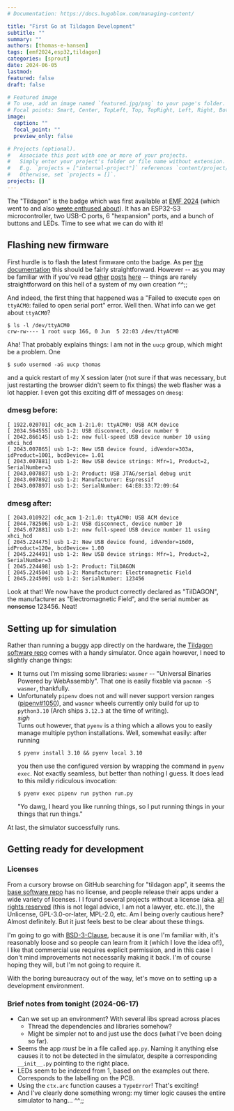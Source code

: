 ```yaml
---
# Documentation: https://docs.hugoblox.com/managing-content/

title: "First Go at Tildagon Development"
subtitle: ""
summary: ""
authors: [thomas-e-hansen]
tags: [emf2024,esp32,tildagon]
categories: [sprout]
date: 2024-06-05
lastmod:
featured: false
draft: false

# Featured image
# To use, add an image named `featured.jpg/png` to your page's folder.
# Focal points: Smart, Center, TopLeft, Top, TopRight, Left, Right, BottomLeft, Bottom, BottomRight.
image:
  caption: ""
  focal_point: ""
  preview_only: false

# Projects (optional).
#   Associate this post with one or more of your projects.
#   Simply enter your project's folder or file name without extension.
#   E.g. `projects = ["internal-project"]` references `content/project/deep-learning/index.md`.
#   Otherwise, set `projects = []`.
projects: []
---
```


The "Tildagon" is the badge which was first available at
[EMF 2024](https://emfcamp.org)
(which went to and also
[~~wrote~~ enthused about](/en/post/emf2024-was-incredible)).
It has an ESP32-S3 microcontroller, two USB-C ports, 6 "hexpansion" ports, and a
bunch of buttons and LEDs. Time to see what we can do with it!

## Flashing new firmware

First hurdle is to flash the latest firmware onto the badge. As per
[the documentation](https://tildagon.badge.emfcamp.org/using-the-badge/end-user-manual/#flash-your-badge)
this should be fairly straightforward. However -- as you may be familiar with if
you've read
[other](/en/post/adventures-in-linux-boot-debugging)
[posts](/en/post/recovering-from-a-broken-smartcard)
[here](/en/post/dualboot-arch-windows-encrypted) --
things are rarely straightforward on this hell of a system of my own creation
^^;;

And indeed, the first thing that happened was a "Failed to execute `open` on
`ttyACM0`: failed to open serial port" error. Well then. What info can we get
about `ttyACM0`?

```
$ ls -l /dev/ttyACM0
crw-rw---- 1 root uucp 166, 0 Jun  5 22:03 /dev/ttyACM0
```

Aha! That probably explains things: I am not in the `uucp` group, which might be
a problem. One

```
$ sudo usermod -aG uucp thomas
```

and a quick restart of my X session later (not sure if that was necessary, but
just restarting the browser didn't seem to fix things) the web flasher was a lot
happier. I even got this exciting diff of messages on `dmesg`:

### dmesg before:

```log
[ 1922.020701] cdc_acm 1-2:1.0: ttyACM0: USB ACM device
[ 2034.564555] usb 1-2: USB disconnect, device number 9
[ 2042.866145] usb 1-2: new full-speed USB device number 10 using xhci_hcd
[ 2043.007865] usb 1-2: New USB device found, idVendor=303a, idProduct=1001, bcdDevice= 1.01
[ 2043.007881] usb 1-2: New USB device strings: Mfr=1, Product=2, SerialNumber=3
[ 2043.007887] usb 1-2: Product: USB JTAG/serial debug unit
[ 2043.007892] usb 1-2: Manufacturer: Espressif
[ 2043.007897] usb 1-2: SerialNumber: 64:E8:33:72:09:64
```

### dmesg after:

```log
[ 2043.010922] cdc_acm 1-2:1.0: ttyACM0: USB ACM device
[ 2044.782506] usb 1-2: USB disconnect, device number 10
[ 2045.072881] usb 1-2: new full-speed USB device number 11 using xhci_hcd
[ 2045.224475] usb 1-2: New USB device found, idVendor=16d0, idProduct=120e, bcdDevice= 1.00
[ 2045.224491] usb 1-2: New USB device strings: Mfr=1, Product=2, SerialNumber=3
[ 2045.224498] usb 1-2: Product: TiLDAGON
[ 2045.224504] usb 1-2: Manufacturer: Electromagnetic Field
[ 2045.224509] usb 1-2: SerialNumber: 123456
```

Look at that! We now have the product correctly declared as "TilDAGON", the
manufacturer as "Electromagnetic Field", and the serial number as
~~nonsense~~ 123456. Neat!


## Setting up for simulation

Rather than running a buggy app directly on the hardware, the
[Tildagon software repo](https://github.com:emfcamp/badge-2024-software)
comes with a handy simulator. Once again however, I need to slightly change
things:

* It turns out I'm missing some libraries: `wasmer` -- "Universal Binaries
    Powered by WebAssembly". That one is easily fixable via `pacman -S
    wasmer`, thankfully.
* Unfortunately `pipenv` does not and will never support version ranges
    ([pipenv#1050](https://github.com/pypa/pipenv/issues/1050)), and `wasmer`
    wheels currently only build for up to `python3.10` (Arch ships `3.12.3` at
    the time of writing).  
    *sigh*  
    Turns out however, that `pyenv` is a thing which a allows you to easily
    manage multiple python installations. Well, somewhat easily: after running
    ```
    $ pyenv install 3.10 && pyenv local 3.10
    ```
    you then use the configured version by wrapping the command in `pyenv exec`.
    Not exactly seamless, but better than nothing I guess. It does lead to this
    mildly ridiculous invocation:
    ```
    $ pyenv exec pipenv run python run.py
    ```
    "Yo dawg, I heard you like running things, so I put running things in your
    things that run things."

At last, the simulator successfully runs.


## Getting ready for development

### Licenses

From a cursory browse on GitHub searching for "tildagon app", it seems the
[base software repo](https://github.com/emfcamp/badge-2024-software)
has no license, and people release their apps under a wide variety of licenses. I
I found several projects without a license (aka.
[all rights reserved](https://choosealicense.com/no-permission/)
(this is not legal advice, I am not a lawyer, etc. etc.)), the Unlicense,
GPL-3.0-or-later, MPL-2.0, etc. Am I being overly cautious here? Almost
definitely. But it just feels best to be clear about these things.

I'm going to go with
[BSD-3-Clause](https://choosealicense.com/licenses/bsd-3-clause/),
because it is one I'm familiar with, it's reasonably loose and so people can
learn from it (which I love the idea of!), I like that commercial use requires
explicit permission, and in this case I don't mind improvements not necessarily
making it back. I'm of course hoping they will, but I'm not going to require it.

With the boring bureaucracy out of the way, let's move on to setting up a
development environment.

### Brief notes from tonight (2024-06-17)

* Can we set up an environment? With several libs spread across places
  - Thread the dependencies and libraries somehow?
  - Might be simpler not to and just use the docs (what I've been doing so far).
* Seems the app _must_ be in a file called `app.py`. Naming it anything else
    causes it to not be detected in the simulator, despite a corresponding
    `__init__.py` pointing to the right place.
* LEDs seem to be indexed from 1, based on the examples out there. Corresponds
    to the labelling on the PCB.
* Using the `ctx.arc` function causes a `TypeError`! That's exciting!
* And I've clearly done something wrong: my timer logic causes the entire
    simulator to hang...  ^^;;

